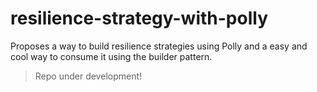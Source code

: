 # resilience-strategy-with-polly
Proposes a way to build resilience strategies using Polly and a easy and cool way to consume it using the builder pattern.

> Repo under development!
